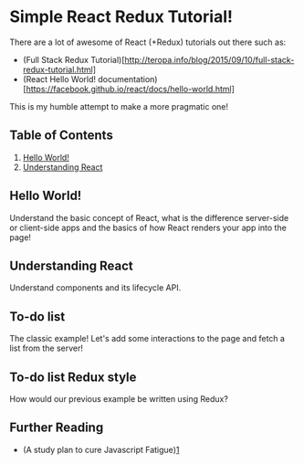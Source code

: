 # Simple React Redux Tutorial!

There are a lot of awesome of React (+Redux) tutorials out there such as:
* (Full Stack Redux Tutorial)[http://teropa.info/blog/2015/09/10/full-stack-redux-tutorial.html]
* (React Hello World! documentation)[https://facebook.github.io/react/docs/hello-world.html]

This is my humble attempt to make a more pragmatic one!

## Table of Contents

1. [Hello World!](#hello-world)
2. [Understanding React](#understanding-react)

## Hello World!

Understand the basic concept of React, what is the difference server-side or client-side apps and the basics of how React renders your app into the page!

## Understanding React

Understand components and its lifecycle API.

## To-do list

The classic example! Let's add some interactions to the page and fetch a list from the server!

## To-do list Redux style

How would our previous example be written using Redux?


## Further Reading
* (A study plan to cure Javascript Fatigue)[1]

[1]: https://medium.com/@sachagreif/a-study-plan-to-cure-javascript-fatigue-8ad3a54f2eb1#.djem8j34q
